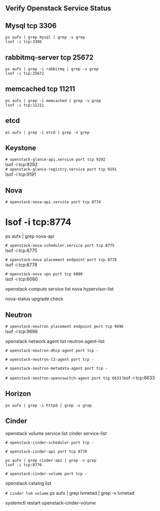 ## Verify  Openstack Service Status

## Mysql tcp 3306
```
ps aufx | grep mysql | grep -v grep
lsof -i tcp:3306
```

## rabbitmq-server tcp 25672
```
ps aufx | grep -i rabbitmq | grep -v grep
lsof -i tcp:25672
```
## memcached tcp 11211
```
ps aufx | grep -i memcached | grep -v grep
lsof -i tcp:11211
```
## etcd
```
ps aufx | grep -i etcd | grep -v grep
```

## Keystone


`# openstack-glance-api.service port tcp 9292`  
lsof -i tcp:9292  
`# openstack-glance-registry.service port tcp 9191`  
lsof -i tcp:9191  

## Nova

`# openstack-nova-api.service port tcp 8774`  
# lsof -i tcp:8774
ps aufx | grep nova-api

`# openstack-nova-scheduler.service port tcp 8775`  
lsof -i tcp:8775

`# openstack-nova placement endpoint port tcp 8778`  
lsof -i tcp:8778

`# openstack-nova vpn port tcp 6080`  
lsof -i tcp:6080

openstack compute service list
nova hypervisor-list

nova-status upgrade check  


## Neutron

`# openstack-neutron placement endpoint port tcp 9696`  
lsof -i tcp:9696

openstack network agent list
neutron agent-list

`# openstack-neutron-dhcp-agent port tcp -`  

`# openstack-neutron-l3-agent port tcp -`

`# openstack-neutron-metadata-agent port tcp -`

`# openstack-neutron-openvswitch-agent port tcp 6633`
lsof -i tcp:6633

## Horizon
```
ps aufx | grep -i httpd | grep -v grep
```


## Cinder


openstack volume service list
cinder service-list

`# openstack-cinder-scheduler port tcp -`

`# openstack-cinder-api port tcp 8776`
```
ps aufx | grep cinder-api | grep -v grep
lsof -i tcp:8776
```

`# openstack-cinder-volume port tcp -`


openstack catalog list  

`# cinder lvm volume`
ps aufx | grep lvmetad | grep -v lvmetad


systemctl restart openstack-cinder-volume


    
